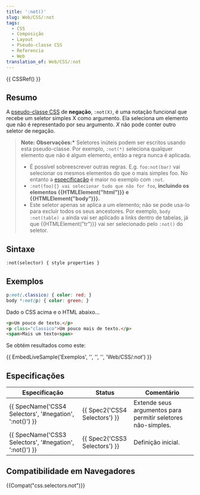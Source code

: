 ```yaml
---
title: ':not()'
slug: Web/CSS/:not
tags:
  - CSS
  - Composição
  - Layout
  - Pseudo-classe CSS
  - Referencia
  - Web
translation_of: Web/CSS/:not
---
```

{{ CSSRef() }}

## Resumo

A [pseudo-classe CSS](/pt-BR/docs/Web/CSS/Pseudo-classes "Pseudo-classes") de **negação**, `:not(X)`, é uma notação funcional que recebe um seletor simples X como argumento. Ela seleciona um elemento que não é representado por seu argumento. _X_ não pode conter outro seletor de negação.

> **Note:** **Observações:\*** Seletores inúteis podem ser escritos usando esta pseudo-classe. Por exemplo, `:not(*)` seleciona qualquer elemento que não é algum elemento, então a regra nunca é aplicada.
>
> - É possível sobreescrever outras regras. E.g. `foo:not(bar)` vai selecionar os mesmos elementos do que o mais simples foo. No entanto a [especificação](/pt-BR/docs/Web/CSS/Specificity "Especificação") é maior no exemplo com `:not`.
> - `:not(foo){} vai selecionar tudo que não for foo`, **incluindo os elementos {{HTMLElement("html")}} e {{HTMLElement("body")}}.**
> - Este seletor apenas se aplica a um elemento; não se pode usa-lo para excluir todos os seus ancestores. Por exemplo, `body :not(table) a` ainda vai ser aplicado a links dentro de tabelas, já que {{HTMLElement("tr")}} vai ser selecionado pelo `:not()` do seletor.

## Sintaxe

    :not(selector) { style properties }

## Exemplos

```css
p:not(.classico) { color: red; }
body *:not(p) { color: green; }
```

Dado o CSS acima e o HTML abaixo...

```html
<p>Um pouco de texto.</p>
<p class="classico">Um pouco mais de texto.</p>
<span>Mais um texto<span>
```

Se obtém resultados como este:

{{ EmbedLiveSample('Exemplos', '', '', '', 'Web/CSS/:not') }}

## Especificações

| Especificação                                                            | Status                                   | Comentário                                                   |
| ------------------------------------------------------------------------ | ---------------------------------------- | ------------------------------------------------------------ |
| {{ SpecName('CSS4 Selectors', '#negation', ':not()') }} | {{ Spec2('CSS4 Selectors') }} | Extende seus argumentos para permitir seletores não-simples. |
| {{ SpecName('CSS3 Selectors', '#negation', ':not()') }} | {{ Spec2('CSS3 Selectors') }} | Definição inicial.                                           |

## Compatibilidade em Navegadores

{{Compat("css.selectors.not")}}
